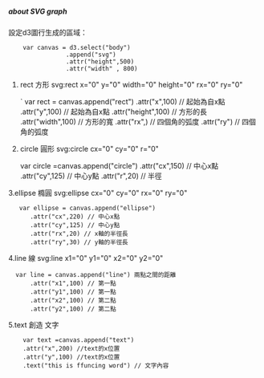 ##### about SVG graph 

設定d3圖行生成的區域：

        var canvas = d3.select("body")
                    .append("svg")
                    .attr("height",500)
                    .attr("width" , 800)

1. rect 方形 svg:rect x="0" y="0" width="0" height="0" rx="0" ry="0" 

     ` var rect = canvas.append("rect")
                .attr("x",100) // 起始為自x點
                .attr("y",100) // 起始為自x點
                .attr("height",100) // 方形的長
                .attr("width",100) // 方形的寬
                .attr("rx",) // 四個角的弧度
                .attr("ry") // 四個角的弧度
                
                
2. circle 圓形 svg:circle cx="0" cy="0" r="0"

      var circle =canvas.append("circle")
          .attr("cx",150) // 中心x點
          .attr("cy",125) // 中心y點
          .attr("r",20) // 半徑
          
3.ellipse 橢圓 svg:ellipse cx="0" cy="0" rx="0" ry="0"

       var ellipse = canvas.append("ellipse")
          .attr("cx",220) // 中心x點
          .attr("cy",125) // 中心y點
          .attr("rx",20) // x軸的半徑長
          .attr("ry",30) // y軸的半徑長 
          
4.line 線  svg:line x1="0" y1="0" x2="0" y2="0" 
  
      var line = canvas.append("line") 兩點之間的距離
          .attr("x1",100) // 第一點
          .attr("y1",100) // 第一點
          .attr("x2",100) // 第二點
          .attr("y2",100) // 第二點
          
5.text 創造 文字 

        var text =canvas.append("text")
		.attr("x",200) //text的x位置
		.attr("y",100) //text的x位置
		.text("this is ffuncing word") // 文字內容 
                
  
